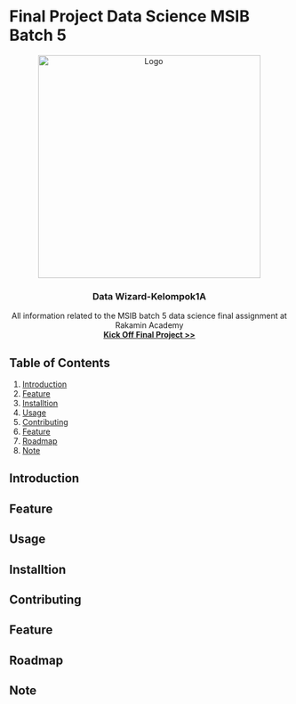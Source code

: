 # Final Project Data Science MSIB Batch 5

<div align="center">
  <a href="https://github.com/HafiizhTH/FinalProject_Kelompok1A/blob/main/Image/Data_Wizard.png">
    <img src="images/logo.png" alt="Logo" width="400" hight="80">
  </a>

  <h3 align="center">Data Wizard-Kelompok1A</h3>

  <p align="center">
    All information related to the MSIB batch 5 data science final assignment at Rakamin Academy
    <br />
    <a href="https://drive.google.com/drive/folders/1SdD0nkZDQ4u5lldXozh9s1V_qsKEj22-">
        <strong>Kick Off Final Project >></strong>
      </a>
  </p>
</div>

## Table of Contents

1. [Introduction](#introduction)
2. [Feature](#Feature)
2. [Installtion](#Installtion)
2. [Usage](#Usage)
2. [Contributing](#Contributing)
2. [Feature](#Feature)
2. [Roadmap](#Roadmap)
2. [Note](#Note)

## Introduction

## Feature

## Usage

## Installtion

## Contributing

## Feature

## Roadmap

## Note

